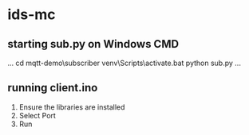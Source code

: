 # ids-mc

## starting sub.py on Windows CMD
...
cd mqtt-demo\subscriber
venv\Scripts\activate.bat
python sub.py
...
  
## running client.ino
1. Ensure the libraries are installed
2. Select Port
3. Run
